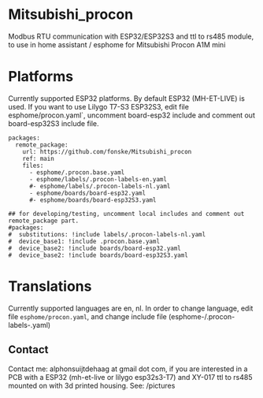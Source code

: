 # Mitsubishi_procon
Modbus RTU communication with ESP32/ESP32S3 and ttl to rs485 module, to use in home assistant / esphome for Mitsubishi Procon A1M mini

# Platforms
Currently supported ESP32 platforms.
By default ESP32 (MH-ET-LIVE) is used. If you want to use Lilygo T7-S3 ESP32S3, edit file esphome/procon.yaml`, uncomment board-esp32 include and comment out board-esp32S3 include file.

```
packages:
  remote_package:
    url: https://github.com/fonske/Mitsubishi_procon
    ref: main
    files: 
      - esphome/.procon.base.yaml
      - esphome/labels/.procon-labels-en.yaml
      #- esphome/labels/.procon-labels-nl.yaml
      - esphome/boards/board-esp32.yaml
      #- esphome/boards/board-esp32S3.yaml

## for developing/testing, uncomment local includes and comment out remote_package part.
#packages:
#  substitutions: !include labels/.procon-labels-nl.yaml
#  device_base1: !include .procon.base.yaml
#  device_base2: !include boards/board-esp32.yaml
#  device_base2: !include boards/board-esp32S3.yaml
```

# Translations
Currently supported languages are en, nl.
In order to change language, edit file `esphome/procon.yaml`, and change include file (esphome-/.procon-labels-<language>.yaml)

## Contact
Contact me: alphonsuijtdehaag at gmail dot com, if you are interested in a PCB with a ESP32 (mh-et-live or lilygo esp32s3-T7) and XY-017 ttl to rs485 mounted on with 3d printed housing.
See: /pictures
